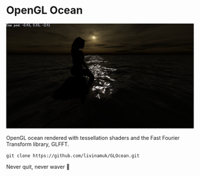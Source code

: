 ﻿# OpenGL Ocean

![Screenshot](Screenshot.png)

OpenGL ocean rendered with tessellation shaders and the Fast Fourier Transform library, GLFFT.

```
git clone https://github.com/livinamuk/GLOcean.git
```

Never quit, never waver 🌹
